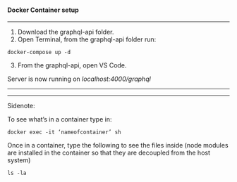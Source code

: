 #### Docker Container setup
___

1. Download the graphql-api folder.
2. Open Terminal, from the graphql-api folder run:
```
docker-compose up -d 
```
3. From the graphql-api, open VS Code.

Server is now running on *localhost:4000/graphql*
___
___

Sidenote: 

To see what’s in a container type in: 
```
docker exec -it ‘nameofcontainer’ sh
```
Once in a container, type the following to see the files inside (node modules are installed in the container so that they are decoupled from the host system)
```
ls -la 
```

